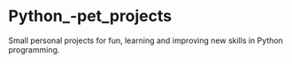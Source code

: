 # Python_-pet_projects
Small personal projects for fun, learning and improving new skills in Python programming.
